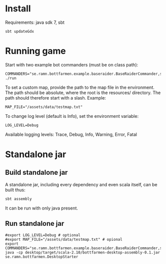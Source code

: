 Install
============

Requirements: java sdk 7, sbt

    sbt updateGdx


Running game
============

Start with two example bot commanders (must be on class path):

    COMMANDERS="se.ramn.bottfarmen.example.baseraider.BaseRaiderCommander,se.ramn.bottfarmen.example.idle.IdleCommander" ./run

To set a custom map, provide the path to the map file in the environment. The
path should be absolute, where the root is the resources/ directory. The path
should therefore start with a slash.
Example:

    MAP_FILE="/assets/data/testmap.txt"

To change log level (default is Info), set the environment variable:

    LOG_LEVEL=Debug

Available logging levels: Trace, Debug, Info, Warning, Error, Fatal


Standalone jar
==============

Build standalone jar
--------------------
A standalone jar, including every dependency and even scala itself, can be
built thus:

    sbt assembly

It can be run with only java present.


Run standalone jar
------------------

    #export LOG_LEVEL=Debug # optional
    #export MAP_FILE="/assets/data/testmap.txt" # opional
    export COMMANDERS="se.ramn.bottfarmen.example.baseraider.BaseRaiderCommander,se.ramn.bottfarmen.example.idle.IdleCommander"
    java -cp desktop/target/scala-2.10/bottfarmen-desktop-assembly-0.1.jar se.ramn.bottfarmen.DesktopStarter
